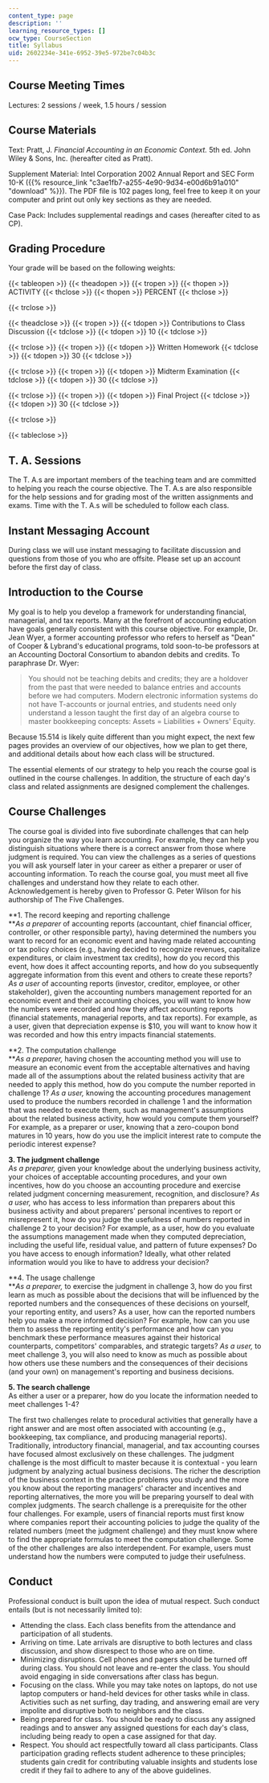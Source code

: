```yaml
---
content_type: page
description: ''
learning_resource_types: []
ocw_type: CourseSection
title: Syllabus
uid: 2602234e-341e-6952-39e5-972be7c04b3c
---
```


Course Meeting Times
--------------------

Lectures: 2 sessions / week, 1.5 hours / session

Course Materials
----------------

Text: Pratt, J. _Financial Accounting in an Economic Context._ 5th ed. John Wiley & Sons, Inc. (hereafter cited as Pratt).

Supplement Material: Intel Corporation 2002 Annual Report and SEC Form 10-K ({{% resource_link "c3ae1fb7-a255-4e90-9d34-e00d6b91a010" "download" %}}). The PDF file is 102 pages long, feel free to keep it on your computer and print out only key sections as they are needed.

Case Pack: Includes supplemental readings and cases (hereafter cited to as CP).

Grading Procedure
-----------------

Your grade will be based on the following weights:

{{< tableopen >}}
{{< theadopen >}}
{{< tropen >}}
{{< thopen >}}
ACTIVITY
{{< thclose >}}
{{< thopen >}}
PERCENT
{{< thclose >}}

{{< trclose >}}

{{< theadclose >}}
{{< tropen >}}
{{< tdopen >}}
Contributions to Class Discussion
{{< tdclose >}}
{{< tdopen >}}
10
{{< tdclose >}}

{{< trclose >}}
{{< tropen >}}
{{< tdopen >}}
Written Homework
{{< tdclose >}}
{{< tdopen >}}
30
{{< tdclose >}}

{{< trclose >}}
{{< tropen >}}
{{< tdopen >}}
Midterm Examination
{{< tdclose >}}
{{< tdopen >}}
30
{{< tdclose >}}

{{< trclose >}}
{{< tropen >}}
{{< tdopen >}}
Final Project
{{< tdclose >}}
{{< tdopen >}}
30
{{< tdclose >}}

{{< trclose >}}

{{< tableclose >}}

T. A. Sessions
--------------

The T. A.s are important members of the teaching team and are committed to helping you reach the course objective. The T. A.s are also responsible for the help sessions and for grading most of the written assignments and exams. Time with the T. A.s will be scheduled to follow each class.

Instant Messaging Account
-------------------------

During class we will use instant messaging to facilitate discussion and questions from those of you who are offsite. Please set up an account before the first day of class.

Introduction to the Course
--------------------------

My goal is to help you develop a framework for understanding financial, managerial, and tax reports. Many at the forefront of accounting education have goals generally consistent with this course objective. For example, Dr. Jean Wyer, a former accounting professor who refers to herself as "Dean" of Cooper & Lybrand's educational programs, told soon-to-be professors at an Accounting Doctoral Consortium to abandon debits and credits. To paraphrase Dr. Wyer:

> You should not be teaching debits and credits; they are a holdover from the past that were needed to balance entries and accounts before we had computers. Modern electronic information systems do not have T-accounts or journal entries, and students need only understand a lesson taught the first day of an algebra course to master bookkeeping concepts: Assets = Liabilities + Owners' Equity.

Because 15.514 is likely quite different than you might expect, the next few pages provides an overview of our objectives, how we plan to get there, and additional details about how each class will be structured.

The essential elements of our strategy to help you reach the course goal is outlined in the course challenges. In addition, the structure of each day's class and related assignments are designed complement the challenges.

Course Challenges
-----------------

The course goal is divided into five subordinate challenges that can help you organize the way you learn accounting. For example, they can help you distinguish situations where there is a correct answer from those where judgment is required. You can view the challenges as a series of questions you will ask yourself later in your career as either a preparer or user of accounting information. To reach the course goal, you must meet all five challenges and understand how they relate to each other. Acknowledgement is hereby given to Professor G. Peter Wilson for his authorship of The Five Challenges.

**1\. The record keeping and reporting challenge  
**_As a preparer_ of accounting reports (accountant, chief financial officer, controller, or other responsible party), having determined the numbers you want to record for an economic event and having made related accounting or tax policy choices (e.g., having decided to recognize revenues, capitalize expenditures, or claim investment tax credits), how do you record this event, how does it affect accounting reports, and how do you subsequently aggregate information from this event and others to create these reports? _As a user_ of accounting reports (investor, creditor, employee, or other stakeholder), given the accounting numbers management reported for an economic event and their accounting choices, you will want to know how the numbers were recorded and how they affect accounting reports (financial statements, managerial reports, and tax reports). For example, as a user, given that depreciation expense is $10, you will want to know how it was recorded and how this entry impacts financial statements.

**2\. The computation challenge  
**_As a preparer,_ having chosen the accounting method you will use to measure an economic event from the acceptable alternatives and having made all of the assumptions about the related business activity that are needed to apply this method, how do you compute the number reported in challenge 1? _As a user,_ knowing the accounting procedures management used to produce the numbers recorded in challenge 1 and the information that was needed to execute them, such as management's assumptions about the related business activity, how would you compute them yourself? For example, as a preparer or user, knowing that a zero-coupon bond matures in 10 years, how do you use the implicit interest rate to compute the periodic interest expense?

**3\. The judgment challenge**  
_As a preparer,_ given your knowledge about the underlying business activity, your choices of acceptable accounting procedures, and your own incentives, how do you choose an accounting procedure and exercise related judgment concerning measurement, recognition, and disclosure? _As a user,_ who has access to less information than preparers about this business activity and about preparers' personal incentives to report or misrepresent it, how do you judge the usefulness of numbers reported in challenge 2 to your decision? For example, as a user, how do you evaluate the assumptions management made when they computed depreciation, including the useful life, residual value, and pattern of future expenses? Do you have access to enough information? Ideally, what other related information would you like to have to address your decision?

**4\. The usage challenge  
**_As a preparer,_ to exercise the judgment in challenge 3, how do you first learn as much as possible about the decisions that will be influenced by the reported numbers and the consequences of these decisions on yourself, your reporting entity, and users? As a user, how can the reported numbers help you make a more informed decision? For example, how can you use them to assess the reporting entity's performance and how can you benchmark these performance measures against their historical counterparts, competitors' comparables, and strategic targets? _As a user,_ to meet challenge 3, you will also need to know as much as possible about how others use these numbers and the consequences of their decisions (and your own) on management's reporting and business decisions.

**5\. The search challenge**  
As either a user or a preparer, how do you locate the information needed to meet challenges 1-4?

The first two challenges relate to procedural activities that generally have a right answer and are most often associated with accounting (e.g., bookkeeping, tax compliance, and producing managerial reports). Traditionally, introductory financial, managerial, and tax accounting courses have focused almost exclusively on these challenges. The judgment challenge is the most difficult to master because it is contextual - you learn judgment by analyzing actual business decisions. The richer the description of the business context in the practice problems you study and the more you know about the reporting managers' character and incentives and reporting alternatives, the more you will be preparing yourself to deal with complex judgments. The search challenge is a prerequisite for the other four challenges. For example, users of financial reports must first know where companies report their accounting policies to judge the quality of the related numbers (meet the judgment challenge) and they must know where to find the appropriate formulas to meet the computation challenge. Some of the other challenges are also interdependent. For example, users must understand how the numbers were computed to judge their usefulness.

Conduct
-------

Professional conduct is built upon the idea of mutual respect. Such conduct entails (but is not necessarily limited to):

*   Attending the class. Each class benefits from the attendance and participation of all students.
*   Arriving on time. Late arrivals are disruptive to both lectures and class discussion, and show disrespect to those who are on time.
*   Minimizing disruptions. Cell phones and pagers should be turned off during class. You should not leave and re-enter the class. You should avoid engaging in side conversations after class has begun.
*   Focusing on the class. While you may take notes on laptops, do not use laptop computers or hand-held devices for other tasks while in class. Activities such as net surfing, day trading, and answering email are very impolite and disruptive both to neighbors and the class.
*   Being prepared for class. You should be ready to discuss any assigned readings and to answer any assigned questions for each day's class, including being ready to open a case assigned for that day.
*   Respect. You should act respectfully toward all class participants. Class participation grading reflects student adherence to these principles; students gain credit for contributing valuable insights and students lose credit if they fail to adhere to any of the above guidelines.